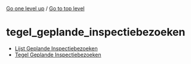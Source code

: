<!-- generated by markdown-notes-tree -->

<!-- upward navigation links generated by markdown-notes-tree start here -->

[Go one level up](../SUMMARY.md) / [Go to top level](../../../../SUMMARY.md)

<!-- upward navigation links generated by markdown-notes-tree end here -->

# tegel_geplande_inspectiebezoeken

<!-- optional markdown-notes-tree directory description starts here -->

<!-- optional markdown-notes-tree directory description ends here -->

- [Lijst Geplande Inspectiebezoeken](lijst_geplande_inspectiebezoeken.md)
- [Tegel Geplande Inspectiebezoeken](README.md)
